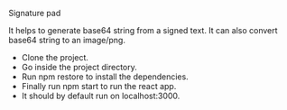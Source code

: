 Signature pad <br/> 

It helps to generate base64 string from a signed text. It can also convert base64 string to an image/png. 

- Clone the project.<br />
- Go inside the project directory. <br /> 
- Run npm restore to install the dependencies. <br /> 
- Finally run npm start to run the react app. 
- It should by default run on localhost:3000. 
